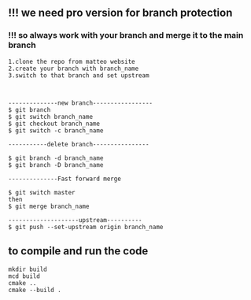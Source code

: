 ## !!! we need pro version for branch protection
### !!! so always work with your branch and merge it to the main branch


```
1.clone the repo from matteo website
2.create your branch with branch_name
3.switch to that branch and set upstream



--------------new branch-----------------
$ git branch
$ git switch branch_name
$ git checkout branch_name
$ git switch -c branch_name   

-----------delete branch----------------

$ git branch -d branch_name
$ git branch -D branch_name

--------------Fast forward merge

$ git switch master
then
$ git merge branch_name

--------------------upstream----------
$ git push --set-upstream origin branch_name
```

## to compile and run the code
```
mkdir build 
mcd build 
cmake .. 
cmake --build .
```


